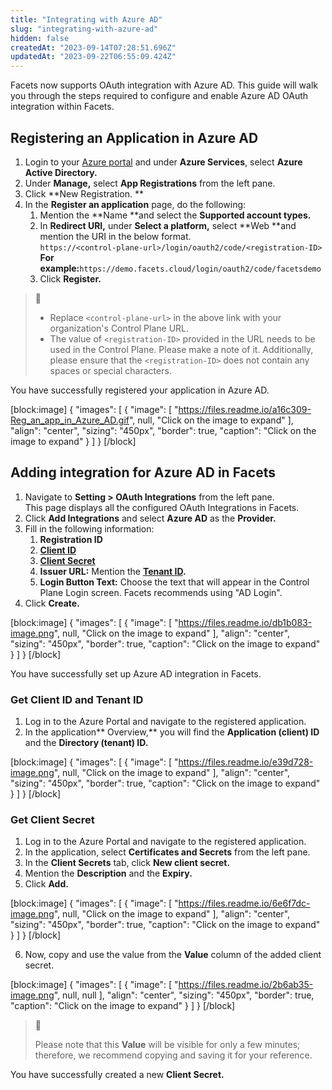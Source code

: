 ```yaml
---
title: "Integrating with Azure AD"
slug: "integrating-with-azure-ad"
hidden: false
createdAt: "2023-09-14T07:28:51.696Z"
updatedAt: "2023-09-22T06:55:09.424Z"
---
```

Facets now supports OAuth integration with Azure AD. This guide will walk you through the steps required to configure and enable Azure AD OAuth integration within Facets.

## Registering an Application in Azure AD

1. Login to your [Azure portal](https://portal.azure.com/) and under **Azure Services**, select **Azure Active Directory.**
2. Under **Manage,** select **App Registrations** from the left pane. 
3. Click **New Registration. **
4. In the **Register an application** page, do the following:
   1. Mention the **Name **and select the **Supported account types.**
   2. In **Redirect URI,** under **Select a platform,** select **Web **and mention the URI in the below format.  
      `https://<control-plane-url>/login/oauth2/code/<registration-ID>`  
      **For example:**`https://demo.facets.cloud/login/oauth2/code/facetsdemo`
   3. Click **Register.**

> 📘 
> 
> - Replace `<control-plane-url>` in the above link with your organization's Control Plane URL.
> - The value of `<registration-ID>` provided in the URL needs to be used in the Control Plane. Please make a note of it. Additionally, please ensure that the `<registration-ID>` does not contain any spaces or special characters.

You have successfully registered your application in Azure AD.

[block:image]
{
  "images": [
    {
      "image": [
        "https://files.readme.io/a16c309-Reg_an_app_in_Azure_AD.gif",
        null,
        "Click on the image to expand"
      ],
      "align": "center",
      "sizing": "450px",
      "border": true,
      "caption": "Click on the image to expand"
    }
  ]
}
[/block]


## Adding integration for Azure AD in Facets

1. Navigate to **Setting > OAuth Integrations** from the left pane.  
   This page displays all the configured OAuth Integrations in Facets.
2. Click **Add Integrations** and select **Azure AD** as the **Provider.**
3. Fill in the following information:
   1. **Registration ID**
   2. **[Client ID](doc:integrating-with-azure-ad#get-client-id-and-tenant-id)**
   3. **[Client Secret](doc:integrating-with-azure-ad#get-client-secret)**
   4. **Issuer URL:** Mention the **[Tenant ID](doc:integrating-with-azure-ad#get-client-id-and-tenant-id).**
   5. **Login Button Text:** Choose the text that will appear in the Control Plane Login screen. Facets recommends using "AD Login".
4. Click **Create.**

[block:image]
{
  "images": [
    {
      "image": [
        "https://files.readme.io/db1b083-image.png",
        null,
        "Click on the image to expand"
      ],
      "align": "center",
      "sizing": "450px",
      "border": true,
      "caption": "Click on the image to expand"
    }
  ]
}
[/block]


You have successfully set up Azure AD integration in Facets.

### Get Client ID and Tenant ID

1. Log in to the Azure Portal and navigate to the registered application.
2. In the application** Overview,** you will find the **Application (client) ID** and the **Directory (tenant) ID.**

[block:image]
{
  "images": [
    {
      "image": [
        "https://files.readme.io/e39d728-image.png",
        null,
        "Click on the image to expand"
      ],
      "align": "center",
      "sizing": "450px",
      "border": true,
      "caption": "Click on the image to expand"
    }
  ]
}
[/block]


### Get Client Secret

1. Log in to the Azure Portal and navigate to the registered application.
2. In the application, select **Certificates and Secrets** from the left pane.
3. In the **Client Secrets** tab, click **New client secret.**
4. Mention the **Description** and the **Expiry.** 
5. Click **Add.** 

[block:image]
{
  "images": [
    {
      "image": [
        "https://files.readme.io/6e6f7dc-image.png",
        null,
        "Click on the image to expand"
      ],
      "align": "center",
      "sizing": "450px",
      "border": true,
      "caption": "Click on the image to expand"
    }
  ]
}
[/block]


6. Now, copy and use the value from the **Value** column of the added client secret.

[block:image]
{
  "images": [
    {
      "image": [
        "https://files.readme.io/2b6ab35-image.png",
        null,
        null
      ],
      "align": "center",
      "sizing": "450px",
      "border": true,
      "caption": "Click on the image to expand"
    }
  ]
}
[/block]


> 📘 
> 
> Please note that this **Value** will be visible for only a few minutes; therefore, we recommend copying and saving it for your reference.

You have successfully created a new **Client Secret.**